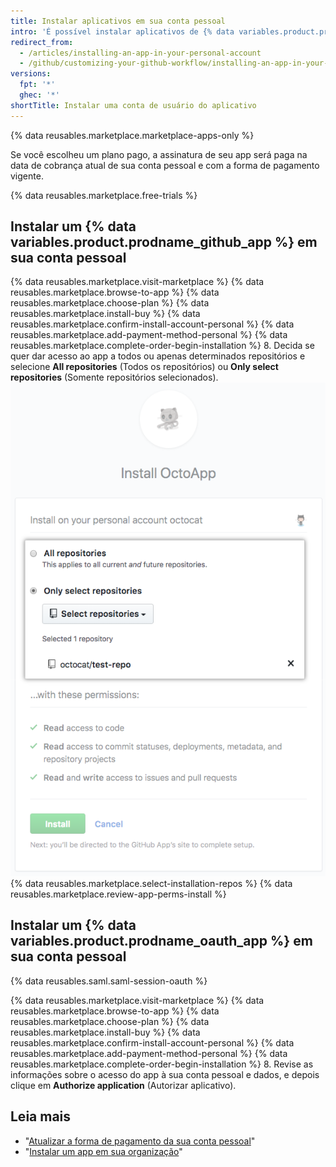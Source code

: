```yaml
---
title: Instalar aplicativos em sua conta pessoal
intro: 'É possível instalar aplicativos de {% data variables.product.prodname_marketplace %} para usar em sua conta pessoal.'
redirect_from:
  - /articles/installing-an-app-in-your-personal-account
  - /github/customizing-your-github-workflow/installing-an-app-in-your-personal-account
versions:
  fpt: '*'
  ghec: '*'
shortTitle: Instalar uma conta de usuário do aplicativo
---
```


{% data reusables.marketplace.marketplace-apps-only %}

Se você escolheu um plano pago, a assinatura de seu app será paga na data de cobrança atual de sua conta pessoal e com a forma de pagamento vigente.

{% data reusables.marketplace.free-trials %}

## Instalar um {% data variables.product.prodname_github_app %} em sua conta pessoal

{% data reusables.marketplace.visit-marketplace %}
{% data reusables.marketplace.browse-to-app %}
{% data reusables.marketplace.choose-plan %}
{% data reusables.marketplace.install-buy %}
{% data reusables.marketplace.confirm-install-account-personal %}
{% data reusables.marketplace.add-payment-method-personal %}
{% data reusables.marketplace.complete-order-begin-installation %}
8. Decida se quer dar acesso ao app a todos ou apenas determinados repositórios e selecione **All repositories** (Todos os repositórios) ou **Only select repositories** (Somente repositórios selecionados). ![Botões com opções para instalar um app em todos ou apenas determinados repositórios](/assets/images/help/marketplace/marketplace-choose-repo-install-option.png)
{% data reusables.marketplace.select-installation-repos %}
{% data reusables.marketplace.review-app-perms-install %}

## Instalar um {% data variables.product.prodname_oauth_app %} em sua conta pessoal

{% data reusables.saml.saml-session-oauth %}

{% data reusables.marketplace.visit-marketplace %}
{% data reusables.marketplace.browse-to-app %}
{% data reusables.marketplace.choose-plan %}
{% data reusables.marketplace.install-buy %}
{% data reusables.marketplace.confirm-install-account-personal %}
{% data reusables.marketplace.add-payment-method-personal %}
{% data reusables.marketplace.complete-order-begin-installation %}
8. Revise as informações sobre o acesso do app à sua conta pessoal e dados, e depois clique em **Authorize application** (Autorizar aplicativo).

## Leia mais

- "[Atualizar a forma de pagamento da sua conta pessoal](/articles/updating-your-personal-account-s-payment-method)"
- "[Instalar um app em sua organização](/articles/installing-an-app-in-your-organization)"
